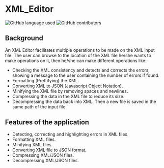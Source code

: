 # XML_Editor

![GitHub language used](https://img.shields.io/badge/Language-C%23-brightgreen)
![GitHub contributors](https://img.shields.io/badge/Contributors-5-brightgreen)

## Background

An XML Editor facilitates multiple operations to be made on the XML input file.
The user can browse to the location of the XML file he/she wants to make operations on it, then he/she can make different operations like:
*	Checking the XML consistency and detects and corrects the errors, showing a message to the user containing the number of errors if found.
*	Formatting (Prettifying) the XML.
*	Converting XML to JSON (Javascript Object Notation).
*	Minifying the XML file by removing spaces and newlines.
*	Compressing the data in the XML file to reduce its size.
*	Decompressing the data back into XML.
Then a new file is saved in the same path of the input file.

## Features of the application
* Detecting, correcting and highlighting errors in XML files.
* Formatting XML files.
* Minifying XML files.
* Converting XML file to JSON format.
* Compressing XML/JSON files.
* Decompressing XML/JSON files.